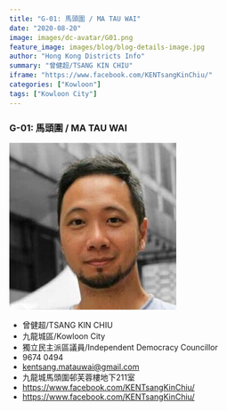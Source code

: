 ```yaml
---
title: "G-01: 馬頭圍 / MA TAU WAI"
date: "2020-08-20"
image: images/dc-avatar/G01.png
feature_image: images/blog/blog-details-image.jpg
author: "Hong Kong Districts Info"
summary: "曾健超/TSANG KIN CHIU"
iframe: "https://www.facebook.com/KENTsangKinChiu/"
categories: ["Kowloon"]
tags: ["Kowloon City"]
---
```


### G-01: 馬頭圍 / MA TAU WAI  
![](/images/dc-avatar/G01.png)  

 - 曾健超/TSANG KIN CHIU  
 - 九龍城區/Kowloon City  
 - 獨立民主派區議員/Independent Democracy Councillor  
 - 9674 0494  
 - kentsang.matauwai@gmail.com  
 - 九龍城馬頭圍邨芙蓉樓地下211室  
 - https://www.facebook.com/KENTsangKinChiu/  
 - https://www.facebook.com/KENTsangKinChiu/
